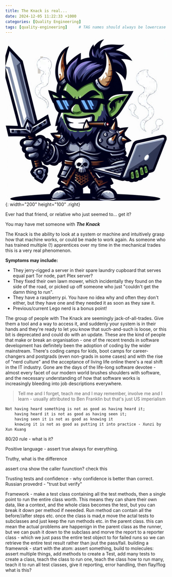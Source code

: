 ```yaml
---
title: The Knack is real...
date: 2024-12-05 11:22:33 +1000
categories: [Quality Engineering]
tags: [quality-engineering]     # TAG names should always be lowercase
---
```



![post avatar](/assets/avatar_16.png){: width="200" height="100" .right}

Ever had that friend, or relative who just seemed to... get it? 

You may have met someone with _**The Knack**_

The Knack is the ability to look at a system or machine and intuitively grasp how that machine works, or could be made to work again. As someone who has trained multiple (!) apprentices over my time in the mechanical trades this is a very real phenomenon.

**Symptoms may include:**
- They jerry-rigged a server in their spare laundry cupboard that serves equal part Tor node, part Plex server?
- They fixed their own lawn mower, which incidentally they found on the side of the road, or picked up off someone who just "couldn't get the damn thing to run".
- They have a raspberry pi. You have no idea why and often they don't either, but they have one and they needed it as soon as they saw it.
- Previous/current Lego nerd is a bonus point!

The group of people with The Knack are seemingly jack-of-all-trades. Give them a tool and a way to access it, and suddenly your system is in their hands and they're ready to let you know that such-and-such is loose, or this bit is deprecated and could do with an update.
These are the kind of people that make or break an organisation - one of the recent trends in software development has definitely been the adoption of coding by the wider mainstream. There's coding camps for kids, boot camps for career-changers and postgrads (even non-grads in some cases) and with the rise of "nerd culture" and the acceptance of living life online there's a real shift in the IT industry. Gone are the days of the life-long software devotee - almost every facet of our modern world brushes shoulders with software, and the necessary understanding of how that software works is increasingly bleeding into job descriptions everywhere.



> Tell me and I forget, teach me and I may remember, involve me and I learn - usually attributed to Ben Franklin but that's just US imperialism

```
Not having heard something is not as good as having heard it;
    having heard it is not as good as having seen it; 
    having seen it is not as good as knowing it 
    knowing it is not as good as putting it into practice - Xunzi by Xun Kuang
```

80/20 rule - what is it?

Positive language - assert true always for everything.

Truthy, what is the difference

assert cna show the caller fuunction? check this

Trusting tests and confidence - why confidence is better than correct.
Russian provedrd - "trust but verify"

Framework - make a test class containing all the test methods, then a single point to run the entire class worth. This means they can share their own data, like a context, and the whole class becomes the test, but you can break it down per method if neeeded. Run method can contain all the before//after steps etc. once the class is mad,e move the actal tests to subclasses and just keep the run methods etc. in the parent class. this can mean the actual problems are happenign in the parent class as the runner, but we can push it down to the subclass and morve the report to a reporter class - which we just pass the entire test object to for failed runs so we can retrieve the entire test result rather than jsut the pass/fail.
building a framewrok - start with the atom: assert something, build to molecules: assert multiple things, add methods to create a Test, add many tests to create a class, teach the class to run one, teach the class how to run many, teach it to run all test classes, give it reporting, error handling, then 
flay/flog what is this?





